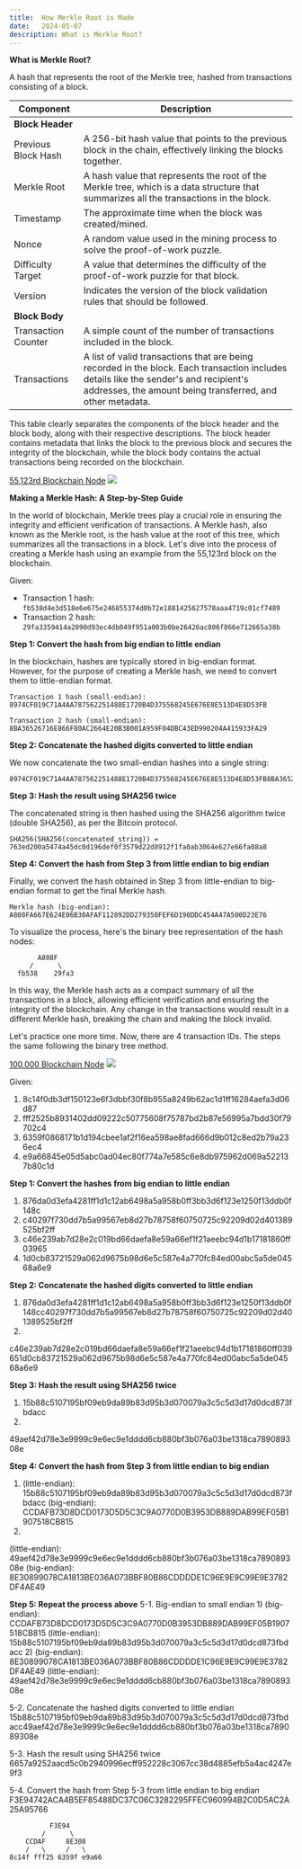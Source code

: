 ```yaml
---
title:  How Merkle Root is Made
date:   2024-05-07 
description: What is Merkle Root?
---
```


**What is Merkle Root?**

A hash that represents the root of the Merkle tree, hashed from transactions consisting of a block.

| Component | Description |
| --- | --- |
| **Block Header** |  |
| Previous Block Hash | A 256-bit hash value that points to the previous block in the chain, effectively linking the blocks together. |
| Merkle Root | A hash value that represents the root of the Merkle tree, which is a data structure that summarizes all the transactions in the block. |
| Timestamp | The approximate time when the block was created/mined. |
| Nonce | A random value used in the mining process to solve the proof-of-work puzzle. |
| Difficulty Target | A value that determines the difficulty of the proof-of-work puzzle for that block. |
| Version | Indicates the version of the block validation rules that should be followed. |
| **Block Body** |  |
| Transaction Counter | A simple count of the number of transactions included in the block. |
| Transactions | A list of valid transactions that are being recorded in the block. Each transaction includes details like the sender's and recipient's addresses, the amount being transferred, and other metadata. |

This table clearly separates the components of the block header and the block body, along with their respective descriptions. The block header contains metadata that links the block to the previous block and secures the integrity of the blockchain, while the block body contains the actual transactions being recorded on the blockchain.


[55,123rd Blockchain Node](https://www.blockchain.com/explorer/blocks/btc/55123)
![](/articles/bc-node-capture1.png)


**Making a Merkle Hash: A Step-by-Step Guide**

In the world of blockchain, Merkle trees play a crucial role in ensuring the integrity and efficient verification of transactions. A Merkle hash, also known as the Merkle root, is the hash value at the root of this tree, which summarizes all the transactions in a block. Let's dive into the process of creating a Merkle hash using an example from the 55,123rd block on the blockchain.

Given:
- Transaction 1 hash: `fb538d4e3d518e6e675e246855374d0b72e1881425627578aaa4719c01cf7489`
- Transaction 2 hash: `29fa3359414a2090d93ec4db049f951a003b0be26426ac806f866e712665a38b`

**Step 1: Convert the hash from big endian to little endian**

In the blockchain, hashes are typically stored in big-endian format. However, for the purpose of creating a Merkle hash, we need to convert them to little-endian format.

```
Transaction 1 hash (small-endian): 8974CF019C71A4AA787562251488E1720B4D375568245E676E8E513D4E8D53FB

Transaction 2 hash (small-endian): 8BA36526716E866F80AC2664E20B3B001A959F04DBC43ED990204A415933FA29
```

**Step 2: Concatenate the hashed digits converted to little endian**

We now concatenate the two small-endian hashes into a single string:

```
8974CF019C71A4AA787562251488E1720B4D375568245E676E8E513D4E8D53FB8BA36526716E866F80AC2664E20B3B001A959F04DBC43ED990204A415933FA29
```

**Step 3: Hash the result using SHA256 twice**

The concatenated string is then hashed using the SHA256 algorithm twice (double SHA256), as per the Bitcoin protocol.

```
SHA256(SHA256(concatenated_string)) = 763ed200a5474a45dc0d196def0f3579d22d8912f1fa0ab3064e627e66fa08a8
```

**Step 4: Convert the hash from Step 3 from little endian to big endian**

Finally, we convert the hash obtained in Step 3 from little-endian to big-endian format to get the final Merkle hash.

```
Merkle hash (big-endian): A808FA667E624E06B30AFAF112892DD279350FEF6D190DDC454A47A500D23E76
```

To visualize the process, here's the binary tree representation of the hash nodes:

```
       A808F
     /      \
  fb538    29fa3   
```

In this way, the Merkle hash acts as a compact summary of all the transactions in a block, allowing efficient verification and ensuring the integrity of the blockchain. Any change in the transactions would result in a different Merkle hash, breaking the chain and making the block invalid.

Let's practice one more time. Now, there are 4 transaction IDs. The steps the same following the binary tree method.


[100,000 Blockchain Node](https://www.blockchain.com/explorer/blocks/btc/100000)
![](/articles/bc-node-capture2.png)


Given:
1) 8c14f0db3df150123e6f3dbbf30f8b955a8249b62ac1d1ff16284aefa3d06d87
2) fff2525b8931402dd09222c50775608f75787bd2b87e56995a7bdd30f79702c4
3) 6359f0868171b1d194cbee1af2f16ea598ae8fad666d9b012c8ed2b79a236ec4
4) e9a66845e05d5abc0ad04ec80f774a7e585c6e8db975962d069a522137b80c1d

**Step 1: Convert the hashes from big endian to little endian**

1) 876da0d3efa4281ff1d1c12ab6498a5a958b0ff3bb3d6f123e1250f13ddb0f148c
2) c40297f730dd7b5a99567eb8d27b78758f60750725c92209d02d401389525bf2ff
3) c46e239ab7d28e2c019bd66daefa8e59a66ef1f21aeebc94d1b17181860ff03965
4) 1d0cb83721529a062d9675b98d6e5c587e4a770fc84ed00abc5a5de04568a6e9

**Step 2: Concatenate the hashed digits converted to little endian**

1) 876da0d3efa4281ff1d1c12ab6498a5a958b0ff3bb3d6f123e1250f13ddb0f148cc40297f730dd7b5a99567eb8d27b78758f60750725c92209d02d401389525bf2ff
2)
c46e239ab7d28e2c019bd66daefa8e59a66ef1f21aeebc94d1b17181860ff039651d0cb83721529a062d9675b98d6e5c587e4a770fc84ed00abc5a5de04568a6e9

**Step 3: Hash the result using SHA256 twice**

1) 15b88c5107195bf09eb9da89b83d95b3d070079a3c5c5d3d17d0dcd873fbdacc
2)
49aef42d78e3e9999c9e6ec9e1dddd6cb880bf3b076a03be1318ca789089308e

**Step 4: Convert the hash from Step 3 from little endian to big endian**

1) (little-endian): 15b88c5107195bf09eb9da89b83d95b3d070079a3c5c5d3d17d0dcd873fbdacc
   (big-endian):
   CCDAFB73D8DCD0173D5D5C3C9A0770D0B3953DB889DAB99EF05B1907518CB815
2)
(little-endian): 49aef42d78e3e9999c9e6ec9e1dddd6cb880bf3b076a03be1318ca789089308e
(big-endian): 8E30899078CA1813BE036A073BBF80B86CDDDDE1C96E9E9C99E9E3782DF4AE49

**Step 5: Repeat the process above**
5-1. Big-endian to small endian
1)
(big-endian):
CCDAFB73D8DCD0173D5D5C3C9A0770D0B3953DB889DAB99EF05B1907518CB815
(little-endian):
15b88c5107195bf09eb9da89b83d95b3d070079a3c5c5d3d17d0dcd873fbdacc
2)
(big-endian): 8E30899078CA1813BE036A073BBF80B86CDDDDE1C96E9E9C99E9E3782DF4AE49
(little-endian):
49aef42d78e3e9999c9e6ec9e1dddd6cb880bf3b076a03be1318ca789089308e

5-2. Concatenate the hashed digits converted to little endian
15b88c5107195bf09eb9da89b83d95b3d070079a3c5c5d3d17d0dcd873fbdacc49aef42d78e3e9999c9e6ec9e1dddd6cb880bf3b076a03be1318ca789089308e

5-3. Hash the result using SHA256 twice
6657a9252aacd5c0b2940996ecff952228c3067cc38d4885efb5a4ac4247e9f3



5-4. Convert the hash from Step 5-3 from little endian to big endian
F3E94742ACA4B5EF85488DC37C06C3282295FFEC960994B2C0D5AC2A25A95766


```
    	  F3E94
    	/      \
	CCDAF     8E308
	/   \     /   \
8c14f fff25 6359f e9a66
```

